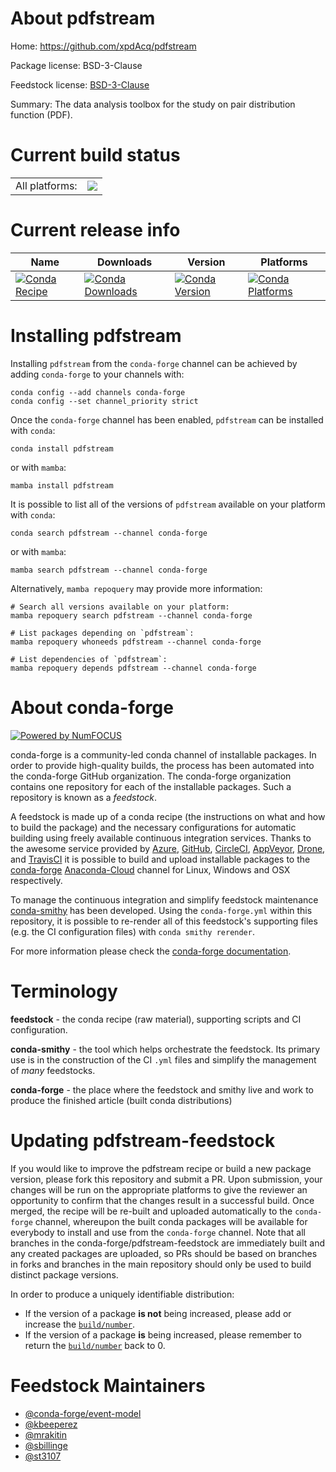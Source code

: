 About pdfstream
===============

Home: https://github.com/xpdAcq/pdfstream

Package license: BSD-3-Clause

Feedstock license: [BSD-3-Clause](https://github.com/conda-forge/pdfstream-feedstock/blob/main/LICENSE.txt)

Summary: The data analysis toolbox for the study on pair distribution function (PDF).

Current build status
====================


<table><tr><td>All platforms:</td>
    <td>
      <a href="https://dev.azure.com/conda-forge/feedstock-builds/_build/latest?definitionId=13481&branchName=main">
        <img src="https://dev.azure.com/conda-forge/feedstock-builds/_apis/build/status/pdfstream-feedstock?branchName=main">
      </a>
    </td>
  </tr>
</table>

Current release info
====================

| Name | Downloads | Version | Platforms |
| --- | --- | --- | --- |
| [![Conda Recipe](https://img.shields.io/badge/recipe-pdfstream-green.svg)](https://anaconda.org/conda-forge/pdfstream) | [![Conda Downloads](https://img.shields.io/conda/dn/conda-forge/pdfstream.svg)](https://anaconda.org/conda-forge/pdfstream) | [![Conda Version](https://img.shields.io/conda/vn/conda-forge/pdfstream.svg)](https://anaconda.org/conda-forge/pdfstream) | [![Conda Platforms](https://img.shields.io/conda/pn/conda-forge/pdfstream.svg)](https://anaconda.org/conda-forge/pdfstream) |

Installing pdfstream
====================

Installing `pdfstream` from the `conda-forge` channel can be achieved by adding `conda-forge` to your channels with:

```
conda config --add channels conda-forge
conda config --set channel_priority strict
```

Once the `conda-forge` channel has been enabled, `pdfstream` can be installed with `conda`:

```
conda install pdfstream
```

or with `mamba`:

```
mamba install pdfstream
```

It is possible to list all of the versions of `pdfstream` available on your platform with `conda`:

```
conda search pdfstream --channel conda-forge
```

or with `mamba`:

```
mamba search pdfstream --channel conda-forge
```

Alternatively, `mamba repoquery` may provide more information:

```
# Search all versions available on your platform:
mamba repoquery search pdfstream --channel conda-forge

# List packages depending on `pdfstream`:
mamba repoquery whoneeds pdfstream --channel conda-forge

# List dependencies of `pdfstream`:
mamba repoquery depends pdfstream --channel conda-forge
```


About conda-forge
=================

[![Powered by
NumFOCUS](https://img.shields.io/badge/powered%20by-NumFOCUS-orange.svg?style=flat&colorA=E1523D&colorB=007D8A)](https://numfocus.org)

conda-forge is a community-led conda channel of installable packages.
In order to provide high-quality builds, the process has been automated into the
conda-forge GitHub organization. The conda-forge organization contains one repository
for each of the installable packages. Such a repository is known as a *feedstock*.

A feedstock is made up of a conda recipe (the instructions on what and how to build
the package) and the necessary configurations for automatic building using freely
available continuous integration services. Thanks to the awesome service provided by
[Azure](https://azure.microsoft.com/en-us/services/devops/), [GitHub](https://github.com/),
[CircleCI](https://circleci.com/), [AppVeyor](https://www.appveyor.com/),
[Drone](https://cloud.drone.io/welcome), and [TravisCI](https://travis-ci.com/)
it is possible to build and upload installable packages to the
[conda-forge](https://anaconda.org/conda-forge) [Anaconda-Cloud](https://anaconda.org/)
channel for Linux, Windows and OSX respectively.

To manage the continuous integration and simplify feedstock maintenance
[conda-smithy](https://github.com/conda-forge/conda-smithy) has been developed.
Using the ``conda-forge.yml`` within this repository, it is possible to re-render all of
this feedstock's supporting files (e.g. the CI configuration files) with ``conda smithy rerender``.

For more information please check the [conda-forge documentation](https://conda-forge.org/docs/).

Terminology
===========

**feedstock** - the conda recipe (raw material), supporting scripts and CI configuration.

**conda-smithy** - the tool which helps orchestrate the feedstock.
                   Its primary use is in the construction of the CI ``.yml`` files
                   and simplify the management of *many* feedstocks.

**conda-forge** - the place where the feedstock and smithy live and work to
                  produce the finished article (built conda distributions)


Updating pdfstream-feedstock
============================

If you would like to improve the pdfstream recipe or build a new
package version, please fork this repository and submit a PR. Upon submission,
your changes will be run on the appropriate platforms to give the reviewer an
opportunity to confirm that the changes result in a successful build. Once
merged, the recipe will be re-built and uploaded automatically to the
`conda-forge` channel, whereupon the built conda packages will be available for
everybody to install and use from the `conda-forge` channel.
Note that all branches in the conda-forge/pdfstream-feedstock are
immediately built and any created packages are uploaded, so PRs should be based
on branches in forks and branches in the main repository should only be used to
build distinct package versions.

In order to produce a uniquely identifiable distribution:
 * If the version of a package **is not** being increased, please add or increase
   the [``build/number``](https://docs.conda.io/projects/conda-build/en/latest/resources/define-metadata.html#build-number-and-string).
 * If the version of a package **is** being increased, please remember to return
   the [``build/number``](https://docs.conda.io/projects/conda-build/en/latest/resources/define-metadata.html#build-number-and-string)
   back to 0.

Feedstock Maintainers
=====================

* [@conda-forge/event-model](https://github.com/conda-forge/event-model/)
* [@kbeeperez](https://github.com/kbeeperez/)
* [@mrakitin](https://github.com/mrakitin/)
* [@sbillinge](https://github.com/sbillinge/)
* [@st3107](https://github.com/st3107/)

